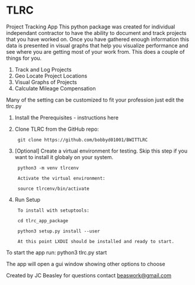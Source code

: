 # TLRC
Project Tracking App
This python package was created for individual independant contractor to have the 
ability to document and track projects that you have worked on. Once you have gathered enough 
information this data is presented in visual graphs that help you visualize performance and 
see where you are getting most of your work from. This does a couple of things for you.

1. Track and Log Projects
2. Geo Locate Project Locations
3. Visual Graphs of Projects
4. Calculate Mileage Compensation 

Many of the setting can be customized to fit your profession
just edit the tlrc.py

1. Install the Prerequisites - instructions here

2. Clone TLRC from the GitHub repo:

        git clone https://github.com/bobbyd01001/BWITTLRC

3. [Optional] Create a virtual environment for testing. Skip this step if you want to install it globaly on your system.

        python3 -m venv tlrcenv

        Activate the virtual environment:

        source tlrcenv/bin/activate

4. Run Setup

        To install with setuptools:

        cd tlrc_app_package

        python3 setup.py install --user
        
        At this point LXDUI should be installed and ready to start.



To start the app run: python3 tlrc.py start


The app will open a gui window showing other options to choose


Created by JC Beasley
for questions contact beaswork@gmail.com
